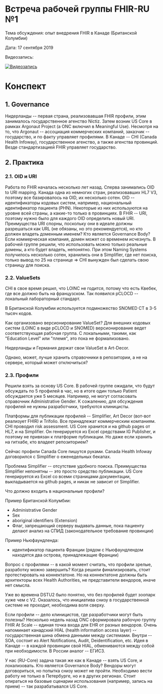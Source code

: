 # Встреча рабочей группы FHIR-RU №1

Тема обсуждения: опыт внедрения FHIR в Канаде (Британской Колумбии)

Дата: 17 сентября 2019

Видеозапись:

[![Видеозапись](http://img.youtube.com/vi/l9fFWce7JMs/0.jpg)](http://www.youtube.com/watch?v=l9fFWce7JMs)

# Конспект

## 1. Governance

Нидерланды -- первая страна, реализовавшая FHIR профили, этим занималось государственное агенство Nictiz. Затем возник US Core в рамках Argonaut Project (а ONC включил в Meaningful Use). Несмотря на то, что Argonaut -- ассоциация коммерческих компаний, заказчик -- государство, и по факту управляет профилями. В Канаде -- CHI (Canada Health Infoway), государственное агенство, а также агенства провинций. Везде стандартизацией FHIR управляет государство.

## 2. Практика

### 2.1. OID и URI

Работа по FHIR началась несколько лет назад. Сперва занимались OID to URI mapping. Канада одна из немногих стран, реализовавших HL7 V3, поэтому все базировалось на OID, их несколько сотен. OID -- идентификаторы кодовых систем, например, национальный идентификатор пациента (PHN). Некоторые из них используются на уровне всей страны, а какие-то только в провинциях. В FHIR -- URI, поэтому нужно было для каждого OID определить новый URI. Преимущества URI спорны, поскольку они в идеале должны разрешаться как URL (не обязаны, но это рекомендуется), но кто должен владеть доменным именем? Кто является Governance Body? Если коммерческая компания, домен может со временем исчезнуть. В рабочей группе решили, что использовать можно только реальные домены, а кто будет владеть, непонятно. При этом Naming Systems получилось несколько сотен, хранились они в Simplifier, где нет поиска, только вывод по 25 на странице => CHI вынужден был сделать свою страницу для поиска.

### 2.2. ValueSets

CHI в свое время решил, что LOINC не годится, потому что есть Квебек, где все должно быть на французском. Так появился pCLOCD -- локальный лабораторный стандарт.

В Британской Колумбии используется подмножество SNOMED CT в 3-5 тысяч кодов.

Как организовано версионирование ValueSet?
Для внешних кодовых систем (LOINC в виде pCLOCD и SNOMED) версионирование ведет соответствующая рабочая группа. С локальными, такими, как "Education Level" или "племя", это пока не формализовано.

Нидерланды и Германия держат свои ValueSet в Art-Decor.

Однако, может, лучше хранить справочники в репозитории, а не на сервере, который может отключиться?

### 2.3. Профили

Решили взять за основу US Core. В рабочей группе ожидали, что будут обсуждать по 5 профилей в час, но в итоге один только Patient обсуждается уже 5 месяцев. Например, не могут согласовать справочник Administrative Gender. К сожалению, для обсуждения профилей не нужны разработчики, требуются клиницисты. 

Платформы для публикации профилей -- Simplifier, Art Decor (вот-вот реализует FHIR) и Trifolio. Все принадлежат коммерческим компаниям. CHI проводил risk assessment. US Core хранится и на github pages от HL7, и на Simplifier. Он генерируется из Excel средствами IG Publisher, и поэтому не привязан к платформе публикации. Но даже если хранить на гитхабе, кто владеет репозиторием?

Сейчас профили Canada Core пишутся руками. Canada Health Infoway договорился с Simplifier о еженедельных бекапах.

Проблема Simplifier -- отсутствие удобного поиска. Преимущества Simplifier непонятны -- это просто средство публикации. US Core генерируется из Excel со всеми страницами документации, выкладывается на github pages, и никак не зависит от Simplifier.

Что должно входить в национальные профили?

Пример Британской Колумбии:
- Administrative Gender
- Sex
- aboriginal identifiers (Extension)
- Флаг, запрещающий серверу выдавать данные, пока пациенту делают анализ на СПИД (законодательное требование провинции)

Пример Ньюфаундленда:
- идентификатор пациента Франции (рядом с Ньюфаундлендом находятся два острова, принадлежащие Франции)

Вопрос с профилями -- в какой момент считать, что профили зрелые, разработку можно завершить? Когда решили финализировать, стоит протестировать на коннектатоне. Но на коннектатоне должны быть архитекторы всех Health Authorities, не представители вендоров, иначе нет смысла.

Уже во времена DSTU2 было понятно, что без профилей будет зоопарк хуже чем с V2. Оказалось, что инициатива снизу в государственной системе не проходит, необходима воля сверху.

Если профили -- дело клиницистов, где разработчики могут быть полезны? Несколько недель назад ONC сформировала рабочую группу FHIR At Scale -- единая точка входа для EHR от разных вендоров. Очень напоминает канадский HIAL (health information access layer) -- государственная шина обмена данными между системами. Внутри -- SOA, состоит из Alert Notifications, Audit, Deidentification, etc. Идея в Канаде -- в каждой провинции свой HIAL, обмениваются между собой при необходимости. В России аналог -- ЕГИСЗ.

У нас (RU-Core) задача такая же как в Канаде -- взять US Core, и локализовать. Кто является Governance Body? Вендоры могут договориться, но попытка снизу может не пройти. Необходимо вести работу не только в Петербурге, но и в других регионах. Стоит опираться на базовые сценарии использования (например, запись на прием) -- так разрабатывался US Core.
